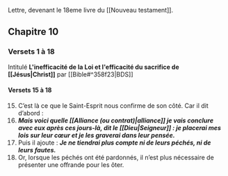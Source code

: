 Lettre, devenant le 18eme livre du [[Nouveau testament]].
## Chapitre 10
### Versets 1 à 18
Intitulé **L'inefficacité de la Loi et l'efficacité du sacrifice de [[Jésus|Christ]]** par [[Bible#^358f23|BDS]]
#### Versets 15 à 18
15) C’est là ce que le Saint-Esprit nous confirme de son côté. Car il dit d’abord :
16) ***Mais voici quelle [[Alliance (ou contrat)|alliance]] je vais conclure avec eux après ces jours-là,
    dit le [[Dieu|Seigneur]] :
    je placerai mes lois sur leur cœur et je les graverai dans leur pensée.***
17) Puis il ajoute :
    ***Je ne tiendrai plus compte ni de leurs péchés, ni de leurs fautes.***
18) Or, lorsque les péchés ont été pardonnés, il n’est plus nécessaire de présenter une offrande pour les ôter.